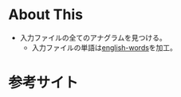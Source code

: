 # About This

* 入力ファイルの全てのアナグラムを見つける。
    * 入力ファイルの単語は[english-words](https://github.com/dwyl/english-words)を加工。

# 参考サイト
